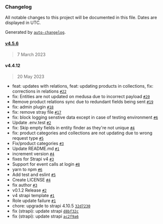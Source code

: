 ### Changelog

All notable changes to this project will be documented in this file. Dates are displayed in UTC.

Generated by [`auto-changelog`](https://github.com/CookPete/auto-changelog).

#### [v4.5.6](https://github.com/SGFGOV/medusa-strapi-repo/compare/v4.4.12...v4.5.6)

> 7 March 2023

#### v4.4.12

> 20 May 2023

- feat: updates with relations, feat: updating products in collections, fix: corrections in relations [`#22`](https://github.com/SGFGOV/medusa-strapi-repo/pull/22)
- fix: Entities are not updated on medusa due to incorrect payload [`#20`](https://github.com/SGFGOV/medusa-strapi-repo/pull/20)
- Remove product relations sync due to redundant fields being sent [`#19`](https://github.com/SGFGOV/medusa-strapi-repo/pull/19)
- fix: admin plugin [`#18`](https://github.com/SGFGOV/medusa-strapi-repo/pull/18)
- fix: remove stray file [`#17`](https://github.com/SGFGOV/medusa-strapi-repo/pull/17)
- fix: block logging senstive data except in case of testing environment [`#6`](https://github.com/SGFGOV/medusa-strapi-repo/pull/6)
- Update .env.test [`#2`](https://github.com/SGFGOV/medusa-strapi-repo/pull/2)
- fix: Skip empty fields in entity finder as they're not unique [`#4`](https://github.com/SGFGOV/medusa-strapi-repo/pull/4)
- fix: product categories and collections are not updating due to wrong request type [`#5`](https://github.com/SGFGOV/medusa-strapi-repo/pull/5)
- Fix/product categories [`#3`](https://github.com/SGFGOV/medusa-strapi-repo/pull/3)
- Update README.md [`#1`](https://github.com/SGFGOV/medusa-strapi-repo/pull/1)
- increment version [`#4`](https://github.com/SGFGOV/medusa-strapi-repo/pull/4)
- fixes for Strapi v4 [`#3`](https://github.com/SGFGOV/medusa-strapi-repo/pull/3)
- Support for event calls at login [`#8`](https://github.com/SGFGOV/medusa-strapi-repo/pull/8)
- yarn to npm [`#6`](https://github.com/SGFGOV/medusa-strapi-repo/pull/6)
- Add test and eslint [`#5`](https://github.com/SGFGOV/medusa-strapi-repo/pull/5)
- Create LICENSE [`#4`](https://github.com/SGFGOV/medusa-strapi-repo/pull/4)
- fix author [`#3`](https://github.com/SGFGOV/medusa-strapi-repo/pull/3)
- v0.1.2 Release [`#2`](https://github.com/SGFGOV/medusa-strapi-repo/pull/2)
- v4 strapi template [`#1`](https://github.com/SGFGOV/medusa-strapi-repo/pull/1)
- Role update failure [`#1`](https://github.com/SGFGOV/medusa-strapi-repo/pull/1)
- chore: upgrade to strapi 4.10.5 [`32d7230`](https://github.com/SGFGOV/medusa-strapi-repo/commit/32d723045a95d1d45100e788227b0d5b966a3a01)
- fix (strapi): update strapi [`d8bf32c`](https://github.com/SGFGOV/medusa-strapi-repo/commit/d8bf32cba13a98756c124d61b5a3e2aa8ae88a2e)
- fix (strapi): update strapi [`ac2f9a6`](https://github.com/SGFGOV/medusa-strapi-repo/commit/ac2f9a6ee28b56c64627a4fc0e680a971a5416f2)
